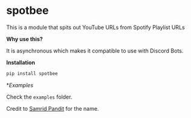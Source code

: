 # spotbee

This is a module that spits out YouTube URLs from Spotify Playlist URLs

**Why use this?**

It is asynchronous which makes it compatible to use with Discord Bots.

**Installation**

```bash
pip install spotbee
```

**Examples*

Check the `examples` folder.

Credit to [Samrid Pandit](https://github.com/CaffeineDuck) for the name.

